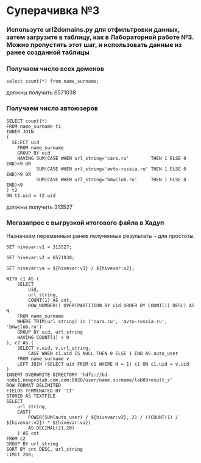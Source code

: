 # Суперачивка №3

### Используте url2domains.py для отфильтровки данных, затем загрузите в таблицу, как в Лабораторной работе №3. Можно пропустить этот шаг, и использовать данные из ранее созданной таблицы

### Получаем число всех доменов
```
select count(*) from name_surname;
```
должны получить 6571038

###  Пoлучаем число автоюзеров

```
SELECT count(*)
FROM name_surname t1
INNER JOIN
(
  SELECT uid
    FROM name_surname
    GROUP BY uid
    HAVING SUM(CASE WHEN url_string='cars.ru'        THEN 1 ELSE 0 END)>9 OR 
           SUM(CASE WHEN url_string='avto-russia.ru' THEN 1 ELSE 0 END)>9 OR
           SUM(CASE WHEN url_string='bmwclub.ru'     THEN 1 ELSE 0 END)>9
) t2
ON t1.uid = t2.uid
```

должны получить 313527


### Мегазапрос с выгрузкой итогового файла в Хадуп

Назначаем переменным ранее полученные результаты - для простоты.

```
SET hivevar:v1 = 313527;

SET hivevar:v2 = 6571038;

SET hivevar:va = ${hivevar:v1} / ${hivevar:v2};

WITH c1 AS (
    SELECT
        uid,
        url_string,
        COUNT(1) AS cnt,
        ROW_NUMBER() OVER(PARTITION BY uid ORDER BY COUNT(1) DESC) AS N
    FROM name_surname
    WHERE TRIM(url_string) in ('cars.ru', 'avto-russia.ru', 'bmwclub.ru')
    GROUP BY uid, url_string
    HAVING COUNT(1) > 9
), c2 AS (
    SELECT v.uid, v.url_string,
        CASE WHEN c1.uid IS NULL THEN 0 ELSE 1 END AS auto_user
    FROM name_surname v
    LEFT JOIN (SELECT uid FROM c1 WHERE N = 1) c1 ON c1.uid = v.uid
)
INSERT OVERWRITE DIRECTORY 'hdfs://bd-node1.newprolab.com.com:8020/user/name.surname/lab03result_s'
ROW FORMAT DELIMITED
FIELDS TERMINATED BY '\t'
STORED AS TEXTFILE
SELECT
    url_string,
    CAST(
        POWER(SUM(auto_user) / ${hivevar:v2}, 2) / ((COUNT(1) / ${hivevar:v2}) * ${hivevar:va})
        AS DECIMAL(21,20)
    ) AS cnt
FROM c2
GROUP BY url_string
SORT BY cnt DESC, url_string
LIMIT 200;
```


